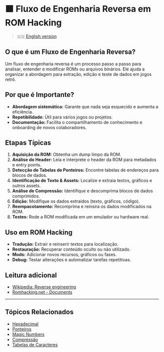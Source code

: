 # 🟫 Fluxo de Engenharia Reversa em ROM Hacking

> :us: [English version](reverse_engineering_workflow.md)

## O que é um Fluxo de Engenharia Reversa?
Um fluxo de engenharia reversa é um processo passo a passo para analisar, entender e modificar ROMs ou arquivos binários. Ele ajuda a organizar a abordagem para extração, edição e teste de dados em jogos retrô.

## Por que é Importante?
- **Abordagem sistemática:** Garante que nada seja esquecido e aumenta a eficiência.
- **Repetibilidade:** Útil para vários jogos ou projetos.
- **Documentação:** Facilita o compartilhamento de conhecimento e onboarding de novos colaboradores.

## Etapas Típicas
1. **Aquisição da ROM:** Obtenha um dump limpo da ROM.
2. **Análise do Header:** Leia e interprete o header da ROM para metadados e entry points.
3. **Detecção de Tabelas de Ponteiros:** Encontre tabelas de endereços para blocos de dados.
4. **Identificação de Texto & Assets:** Localize e extraia textos, gráficos e outros assets.
5. **Análise de Compressão:** Identifique e descomprima blocos de dados comprimidos.
6. **Edição:** Modifique os dados extraídos (texto, gráficos, código).
7. **Reempacotamento:** Recomprima e reinsira os dados modificados na ROM.
8. **Testes:** Rode a ROM modificada em um emulador ou hardware real.

## Uso em ROM Hacking
- **Tradução:** Extrair e reinserir textos para localização.
- **Restauração:** Recuperar conteúdo oculto ou não utilizado.
- **Mods:** Adicionar novos recursos, gráficos ou fases.
- **Debug:** Testar alterações e automatizar tarefas repetitivas.

## Leitura adicional
- [Wikipedia: Reverse engineering](https://en.wikipedia.org/wiki/Reverse_engineering)
- [Romhacking.net - Documents](https://www.romhacking.net/documents/)

---

## Tópicos Relacionados
- [Hexadecimal](hexadecimal_PT.md)
- [Ponteiros](pointers_PT.md)
- [Magic Numbers](magic_numbers_PT.md)
- [Compressão](compression_PT.md)
- [Tabelas de Caracteres](character_tables_PT.md)
